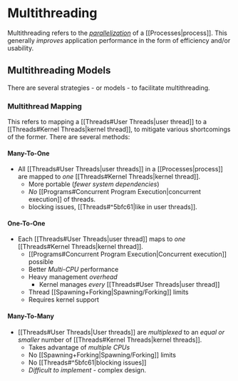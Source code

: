 # Multithreading

Multithreading refers to the *[parallelization](https://en.wikipedia.org/wiki/Parallel_computing)* of a [[Processes|process]]. This generally *improves* application performance in the form of efficiency and/or usability.

## Multithreading Models

There are several strategies - or models - to facilitate multithreading.

### Multithread Mapping

This refers to mapping a [[Threads#User Threads|user thread]] to a [[Threads#Kernel Threads|kernel thread]], to mitigate various shortcomings of the former. There are several methods:

#### Many-To-One

- All [[Threads#User Threads|user threads]] in a [[Processes|process]] are mapped to *one* [[Threads#Kernel Threads|kernel thread]].
	- More portable (*fewer system dependencies*)
	- *No* [[Programs#Concurrent Program Execution|concurrent execution]] of threads.
	- blocking issues, [[Threads#^5bfc61|like in user threads]].

#### One-To-One

- Each [[Threads#User Threads|user thread]] maps to *one* [[Threads#Kernel Threads|kernel thread]].
	- [[Programs#Concurrent Program Execution|Concurrent execution]] possible
	- Better *Multi-CPU* performance
	- Heavy management *overhead*
		- Kernel manages *every* [[Threads#User Threads|user thread]]
	- Thread [[Spawning+Forking|Spawning/Forking]] limits
	- Requires kernel support

#### Many-To-Many

- [[Threads#User Threads|User threads]] are *multiplexed* to an *equal or smaller* number of [[Threads#Kernel Threads|kernel threads]].
	- Takes advantage of *multiple CPUs*
	- No [[Spawning+Forking|Spawning/Forking]] limits
	- No [[Threads#^5bfc61|blocking issues]]
	- *Difficult to implement* - complex design. 
